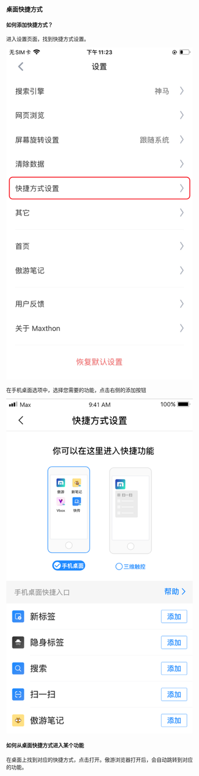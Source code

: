 ### 桌面快捷方式

#### 如何添加快捷方式？

进入设置页面，找到快捷方式设置。

![快捷方式设置](images/mobile_help_7.png "=30%,30%") 

在手机桌面选项中，选择您需要的功能，点击右侧的添加按钮

![快捷方式设置](images/mobile_help_9.png "=30%,30%") 

#### 如何从桌面快捷方式进入某个功能

在桌面上找到对应的快捷方式，点击打开。傲游浏览器打开后，会自动跳转到对应的功能。